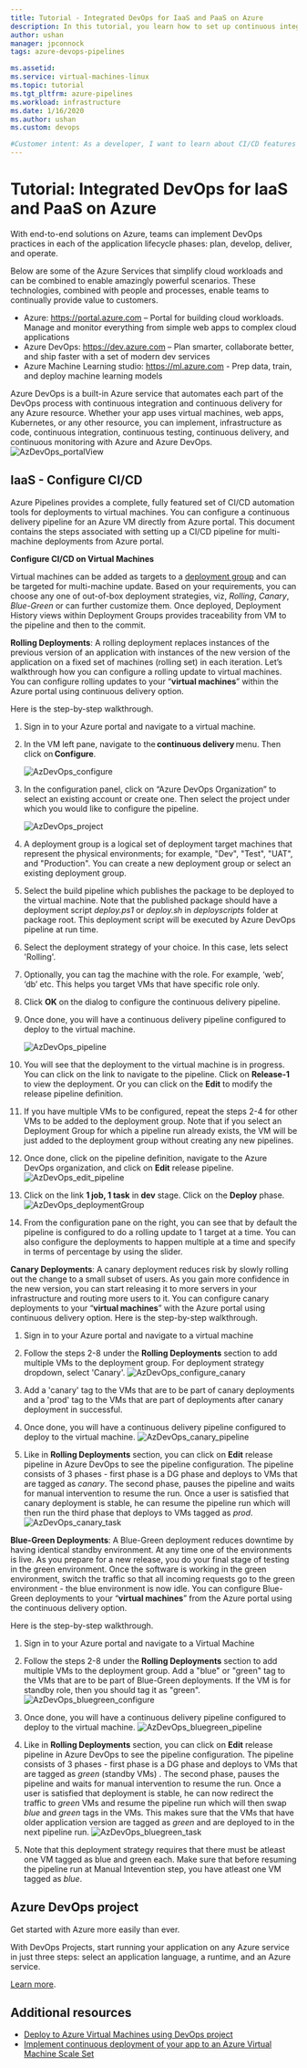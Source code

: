 ```yaml
---
title: Tutorial - Integrated DevOps for IaaS and PaaS on Azure 
description: In this tutorial, you learn how to set up continuous integration (CI) and continuous deployment (CD) of an app to Azure VMs using Azure Pipelines.
author: ushan
manager: jpconnock
tags: azure-devops-pipelines

ms.assetid: 
ms.service: virtual-machines-linux
ms.topic: tutorial
ms.tgt_pltfrm: azure-pipelines
ms.workload: infrastructure
ms.date: 1/16/2020
ms.author: ushan
ms.custom: devops

#Customer intent: As a developer, I want to learn about CI/CD features in Azure so that I can use devops services like Azure Pipelines to build and deploy my applications automatically.
---
```


# Tutorial: Integrated DevOps for IaaS and PaaS on Azure

With end-to-end solutions on Azure, teams can implement DevOps practices in each of the application lifecycle phases: plan, develop, deliver, and operate. 

Below are some of the Azure Services that simplify cloud workloads and can be combined to enable amazingly powerful scenarios.
These technologies, combined with people and processes, enable teams to continually provide value to customers. 

- Azure: https://portal.azure.com – Portal for building cloud workloads. Manage and monitor everything from simple web apps to complex cloud applications 
- Azure DevOps: https://dev.azure.com – Plan smarter, collaborate better, and ship faster with a set of modern dev services 
- Azure Machine Learning studio: https://ml.azure.com - Prep data, train, and deploy machine learning models 
 

Azure DevOps is a built-in Azure service that automates each part of the DevOps process with continuous integration and continuous delivery for any Azure resource.
Whether your app uses virtual machines, web apps, Kubernetes, or any other resource, you can implement, infrastructure as code, continuous integration, continuous testing, continuous delivery, and continuous monitoring with Azure and Azure DevOps.  
![AzDevOps_portalView](media/tutorial-devops-azure-pipelines-classic/azdevops-view.png) 
 
 
## IaaS - Configure CI/CD 
Azure Pipelines provides a complete, fully featured set of CI/CD automation tools for deployments to virtual machines. You can configure a continuous delivery pipeline for an Azure VM directly from Azure portal. This document contains the steps associated with setting up a CI/CD pipeline for multi-machine deployments from Azure portal. 


**Configure CI/CD on Virtual Machines**

Virtual machines can be added as targets to a [deployment group](https://docs.microsoft.com/azure/devops/pipelines/release/deployment-groups) and can be targeted for multi-machine update. Based on your requirements, you can choose any one of out-of-box deployment strategies, viz, _Rolling_, _Canary_, _Blue-Green_ or can further customize them. Once deployed, Deployment History views within Deployment Groups provides traceability from VM to the pipeline and then to the commit. 
 
**Rolling Deployments**: A rolling deployment replaces instances of the previous version of an application with instances of the new version of the application on a fixed set of machines (rolling set) in each iteration. Let’s walkthrough how you can configure a rolling update to virtual machines.  
You can configure rolling updates to your “**virtual machines**” within the Azure portal using continuous delivery option. 

Here is the step-by-step walkthrough. 
1. Sign in to your Azure portal and navigate to a virtual machine. 
2. In the VM left pane, navigate to the **continuous delivery** menu. Then click on **Configure**. 


   ![AzDevOps_configure](media\tutorial-devops-azure-pipelines-classic\azuredevops-configure.PNG) 
3. In the configuration panel, click on “Azure DevOps Organization” to select an existing account or create one. Then select the project under which you would like to configure the pipeline.  


   ![AzDevOps_project](media\tutorial-devops-azure-pipelines-classic\azuredevops-rolling.PNG) 
4. A deployment group is a logical set of deployment target machines that represent the physical environments; for example, "Dev", "Test", "UAT", and "Production". You can create a new deployment group or select an existing deployment group. 
5. Select the build pipeline which publishes the package to be deployed to the virtual machine. Note that the published package should have a deployment script _deploy.ps1_ or _deploy.sh_ in _deployscripts_ folder at package root. This deployment script will be executed by Azure DevOps pipeline at run time.
6. Select the deployment strategy of your choice. In this case, lets select 'Rolling'.
7. Optionally, you can tag the machine with the role. For example, ‘web’, ‘db’ etc. This helps you   target VMs that have specific role only.
8. Click **OK** on the dialog to configure the continuous delivery pipeline. 
9. Once done, you will have a continuous delivery pipeline configured to deploy to the virtual machine.  


   ![AzDevOps_pipeline](media\tutorial-devops-azure-pipelines-classic\azuredevops-deployment-history.png)
10. You will see that the deployment to the virtual machine is in progress. You can click on the link to navigate to the pipeline. Click on **Release-1** to view the deployment. Or you can click on the **Edit** to modify the release pipeline definition. 
11. If you have multiple VMs to be configured, repeat the steps 2-4 for other VMs to be added to the deployment group. Note that if you select an Deployment Group for which a pipeline run already exists, the VM will be just added to the deployment group without creating any new pipelines. 
12. Once done, click on the pipeline definition, navigate to the Azure DevOps organization, and click on **Edit** release pipeline. 
   ![AzDevOps_edit_pipeline](media\tutorial-devops-azure-pipelines-classic\azuredevops-rolling-pipeline.PNG)
13. Click on the link **1 job, 1 task** in **dev** stage. Click on the **Deploy** phase.
   ![AzDevOps_deploymentGroup](media\tutorial-devops-azure-pipelines-classic\azuredevops-rolling-pipeline-tasks.PNG)
14. From the configuration pane on the right, you can see that by default the pipeline is configured to do a rolling update to 1 target at a time. You can also configure the deployments to happen multiple at a time and specify in terms of percentage by using the slider.  
  
  
**Canary Deployments**: A canary deployment reduces risk by slowly rolling out the change to a small subset of users. As you gain more confidence in the new version, you can start releasing it to more servers in your infrastructure and routing more users to it. 
You can configure canary deployments to your “**virtual machines**” with the Azure portal using continuous delivery option. 
Here is the step-by-step walkthrough. 
1. Sign in to your Azure portal and navigate to a virtual machine 
2. Follow the steps 2-8 under the **Rolling Deployments** section to add multiple VMs to the deployment group. For deployment strategy dropdown, select 'Canary'.
![AzDevOps_configure_canary](media\tutorial-devops-azure-pipelines-classic\azuredevops-configure-canary.PNG)

3. Add a 'canary' tag to the VMs that are to be part of canary deployments and a 'prod' tag to the VMs that are part of deployments after canary deployment in successful.
4. Once done, you will have a continuous delivery pipeline configured to deploy to the virtual machine.
![AzDevOps_canary_pipeline](media\tutorial-devops-azure-pipelines-classic\azuredevops-canary-pipeline.PNG)


5. Like in **Rolling Deployments** section, you can click on  **Edit** release pipeline in Azure DevOps to see the pipeline configuration. The pipeline consists of 3 phases - first phase is a DG phase and deploys to VMs that are tagged as _canary_. The second phase, pauses the pipeline and waits for manual intervention to resume the run. Once a user is satisfied that canary deployment is stable, he can resume the pipeline run which will then run the third phase that deploys to VMs tagged as _prod_.
![AzDevOps_canary_task](media\tutorial-devops-azure-pipelines-classic\azuredevops-canary-task.PNG)

**Blue-Green Deployments**: A Blue-Green deployment reduces downtime by having identical standby environment. At any time one of the environments is live. As you prepare for a new release, you do your final stage of testing in the green environment. Once the software is working in the green environment, switch the traffic so that all incoming requests go to the green environment - the blue environment is now idle.
You can configure Blue-Green deployments to your “**virtual machines**” from the Azure portal using the continuous delivery option. 

Here is the step-by-step walkthrough.

1. Sign in to your Azure portal and navigate to a Virtual Machine 
2. Follow the steps 2-8 under the **Rolling Deployments** section to add multiple VMs to the deployment group. Add a "blue" or "green" tag to the VMs that are to be part of Blue-Green deployments. If the VM is for standby role, then you should tag it as "green".
![AzDevOps_bluegreen_configure](media\tutorial-devops-azure-pipelines-classic\azuredevops-bg-configure.PNG)

4. Once done, you will have a continuous delivery pipeline configured to deploy to the virtual machine.
![AzDevOps_bluegreen_pipeline](media\tutorial-devops-azure-pipelines-classic\azuredevops-bg-pipeline.PNG)

5. Like in **Rolling Deployments** section, you can click on  **Edit** release pipeline in Azure DevOps to see the pipeline configuration. The pipeline consists of 3 phases - first phase is a DG phase and deploys to VMs that are tagged as _green_ (standby VMs) . The second phase, pauses the pipeline and waits for manual intervention to resume the run. Once a user is satisfied that deployment is stable, he can now redirect the traffic to _green_ VMs and resume the pipeline run which will then swap _blue_ and _green_ tags in the VMs. This makes sure that the VMs that have older application version are tagged as _green_ and are deployed to in the next pipeline run.
![AzDevOps_bluegreen_task](media\tutorial-devops-azure-pipelines-classic\azuredevops-bg-tasks.PNG)

6. Note that this deployment strategy requires that there must be atleast one VM  tagged as blue and green each. Make sure that before resuming the pipeline run at Manual Intevention step, you have atleast one VM tagged as _blue_.





 
## Azure DevOps project 
Get started with Azure more easily than ever.
 
With DevOps Projects, start running your application on any Azure service in just three steps: select an application language, a runtime, and an Azure service.
 
[Learn more](https://azure.microsoft.com/features/devops-projects/ ).
 
## Additional resources 
- [Deploy to Azure Virtual Machines using DevOps project](https://docs.microsoft.com/azure/devops-project/azure-devops-project-vms)
- [Implement continuous deployment of your app to an Azure Virtual Machine Scale Set](https://docs.microsoft.com/azure/devops/pipelines/apps/cd/azure/deploy-azure-scaleset)
